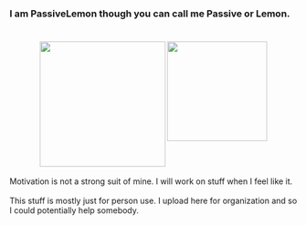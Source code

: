 #
### I am PassiveLemon though you can call me Passive or Lemon. </br>
#
<p align=center>
  <a>
    <img height=220 src="https://github-readme-stats.vercel.app/api?username=PassiveLemon&bg_color=0D1117&card_width=150&text_color=c9d1d9&hide_border=false&show_icons=true&icon_color=2f80ed&">
    <img align=top height=175 src="https://github-readme-stats.vercel.app/api/top-langs/?username=PassiveLemon&layout=compact&bg_color=0D1117&card_width=120&text_color=c9d1d9&hide_border=false&">
  </a>
</p>
Motivation is not a strong suit of mine. I will work on stuff when I feel like it. </br>
</br>
This stuff is mostly just for person use. I upload here for organization and so I could potentially help somebody. </br>
